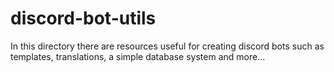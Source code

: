 # discord-bot-utils
In this directory there are resources useful for creating discord bots such as templates, translations, a simple database system and more...

